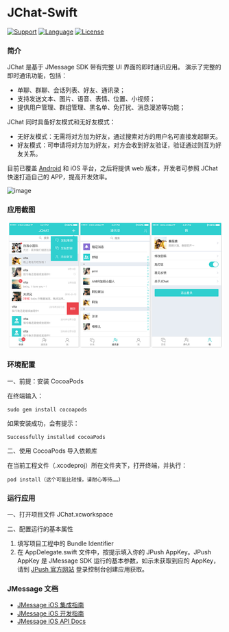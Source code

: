 # JChat-Swift

[![Support](https://img.shields.io/badge/support-iOS%208%2B%20-blue.svg?style=flat)](https://www.apple.com/nl/ios/)
[![Language](http://img.shields.io/badge/language-swift-brightgreen.svg?style=flat
		)](https://developer.apple.com/swift)
[![License](http://img.shields.io/badge/license-MIT-lightgrey.svg?style=flat
		)](http://mit-license.org)

		
### 简介

JChat 是基于 JMessage SDK 带有完整 UI 界面的即时通讯应用。 演示了完整的即时通讯功能，包括：

* 单聊、群聊、会话列表、好友、通讯录；
* 支持发送文本、图片、语音、表情、位置、小视频；
* 提供用户管理、群组管理、黑名单、免打扰、消息漫游等功能；

JChat 同时具备好友模式和无好友模式：

* 无好友模式：无需将对方加为好友，通过搜索对方的用户名可直接发起聊天。
* 好友模式：可申请将对方加为好友，对方会收到好友验证，验证通过则互为好友关系。

目前已覆盖 [Android](https://github.com/jpush/jchat-android) 和 iOS 平台，之后将提供 web 版本，开发者可参照 JChat 快速打造自己的 APP，提高开发效率。

![image](Images/1.gif)

### 应用截图

![image](Images/iOS1.jpg)

### 环境配置

一、前提：安装 CocoaPods 

在终端输入：

```
sudo gem install cocoapods
```
如果安装成功，会有提示：

```
Successfully installed cocoaPods
```

二、使用 CocoaPods 导入依赖库

在当前工程文件（.xcodeproj）所在文件夹下，打开终端，并执行：

```
pod install（这个可能比较慢，请耐心等待……）
```

### 运行应用

一、打开项目文件 JChat.xcworkspace
	
二、配置运行的基本属性

1. 填写项目工程中的 Bundle Identifier
2. 在 AppDelegate.swift 文件中，按提示填入你的 JPush AppKey。JPush AppKey 是 JMessage SDK 运行的基本参数，如示未获取到应的 AppKey，请到 [JPush 官方网站](https://jpush.cn) 登录控制台创建应用获取。

### JMessage 文档

* [JMessage iOS 集成指南](https://docs.jiguang.cn/jmessage/client/jmessage_ios_guide/)
* [JMessage iOS 开发指南](https://docs.jiguang.cn/jmessage/client/im_sdk_ios/)
* [JMessage iOS API Docs](https://docs.jiguang.cn/jmessage/client/jmessage_ios_appledoc_html/)
